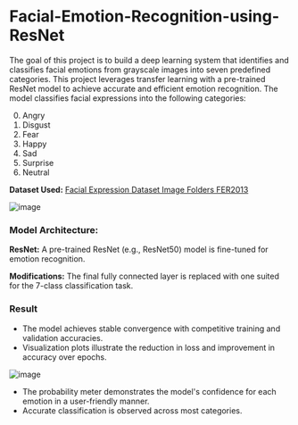 # Facial-Emotion-Recognition-using-ResNet
The goal of this project is to build a deep learning system that identifies and classifies facial emotions from grayscale images into seven predefined categories. This project leverages transfer learning with a pre-trained ResNet model to achieve accurate and efficient emotion recognition.
The model classifies facial expressions into the following categories:

0. Angry
1. Disgust
2. Fear
3. Happy
4. Sad
5. Surprise
6. Neutral

**Dataset Used:** [Facial Expression Dataset Image Folders FER2013](https://www.kaggle.com/astraszab/facial-expression-dataset-image-folders-fer2013)

![image](https://github.com/user-attachments/assets/69c5ac9f-8c11-4ec3-b820-e220cfa968ce)


### Model Architecture:

**ResNet:** A pre-trained ResNet (e.g., ResNet50) model is fine-tuned for emotion recognition.

**Modifications:** The final fully connected layer is replaced with one suited for the 7-class classification task.


### Result

* The model achieves stable convergence with competitive training and validation accuracies.
* Visualization plots illustrate the reduction in loss and improvement in accuracy over epochs.

![image](https://github.com/user-attachments/assets/9bb275b7-dba6-48d5-a3f5-606c11816372)

* The probability meter demonstrates the model's confidence for each emotion in a user-friendly manner.
* Accurate classification is observed across most categories.
